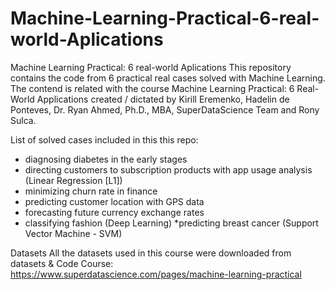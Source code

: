 # Machine-Learning-Practical-6-real-world-Aplications

Machine Learning Practical: 6 real-world Aplications
This repository contains the code from 6 practical real cases solved with Machine Learning. The contend is related with the course Machine Learning Practical: 6 Real-World Applications created / dictated by Kirill Eremenko, Hadelin de Ponteves, Dr. Ryan Ahmed, Ph.D., MBA, SuperDataScience Team and Rony Sulca.

List of solved cases included in this this repo:

* diagnosing diabetes in the early stages
* directing customers to subscription products with app usage analysis (Linear Regression [L1])
* minimizing churn rate in finance
* predicting customer location with GPS data
* forecasting future currency exchange rates
* classifying fashion (Deep Learning)
*predicting breast cancer (Support Vector Machine - SVM)

Datasets
All the datasets used in this course were downloaded from datasets & Code Course: https://www.superdatascience.com/pages/machine-learning-practical
